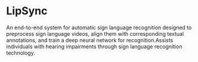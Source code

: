 # LipSync
An end-to-end system for automatic sign language recognition designed to preprocess sign language videos, align them with corresponding textual annotations, and train a deep neural network for recognition.Assists individuals with hearing impairments through sign language recognition technology.
